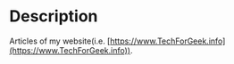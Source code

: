 # Description
Articles of my website(i.e. [https://www.TechForGeek.info](https://www.TechForGeek.info)).
